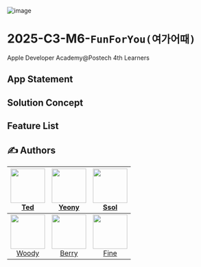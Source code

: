 
![image](https://github.com/user-attachments/assets/6e11c123-c0b5-413f-8652-98656b17b938)

# 2025-C3-M6-`FunForYou(여가어때)`
Apple Developer Academy@Postech 4th Learners

## App Statement

## Solution Concept

## Feature List


## ✍️ Authors

<div align="center">
  
| [<img src="https://github.com/user-attachments/assets/9ad83449-8bf6-4678-814b-190af094d106" width="80" height="80"/><br/>Ted](https://github.com/keon22han) | [<img src="https://github.com/user-attachments/assets/9ad83449-8bf6-4678-814b-190af094d106" width="80" height="80"/><br/>Yeony](https://github.com/keon22han) | [<img src="https://github.com/user-attachments/assets/9ad83449-8bf6-4678-814b-190af094d106" width="80" height="80"/><br/>Ssol](https://github.com/msseock) |
| :---: | :---: | :---: |
| [<img src="https://github.com/user-attachments/assets/9ad83449-8bf6-4678-814b-190af094d106" width="80" height="80"/><br/>Woody](https://github.com/keon22han) | [<img src="https://github.com/user-attachments/assets/9ad83449-8bf6-4678-814b-190af094d106" width="80" height="80"/><br/>Berry](https://github.com/keon22han) | [<img src="https://github.com/user-attachments/assets/9ad83449-8bf6-4678-814b-190af094d106" width="80" height="80"/><br/>Fine](https://github.com/keon22han) |

</div>
